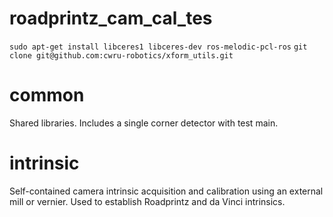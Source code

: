 # roadprintz_cam_cal_tes

`sudo apt-get install libceres1 libceres-dev ros-melodic-pcl-ros`
`git clone git@github.com:cwru-robotics/xform_utils.git`

# common

Shared libraries. Includes a single corner detector with test main.

# intrinsic

Self-contained camera intrinsic acquisition and calibration using an external mill or vernier. Used to establish Roadprintz and da Vinci intrinsics.